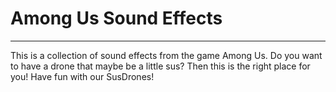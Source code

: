 # Among Us Sound Effects

---

This is a collection of sound effects from the game Among Us.
Do you want to have a drone that maybe be a little sus?
Then this is the right place for you! Have fun with our SusDrones!